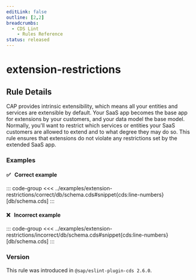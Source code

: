 ```yaml
---
editLink: false
outline: [2,2]
breadcrumbs:
  - CDS Lint
    - Rules Reference
status: released
---
```


<script setup>
  import PlaygroundBadge from '../../../.vitepress/theme/components/PlaygroundBadge.vue'
</script>

# extension-restrictions

## Rule Details

CAP provides intrinsic extensibility, which means all your entities and services are extensible by default.
Your SaaS app becomes the base app for extensions by your customers, and your data model the base model. Normally, 
you'll want to restrict which services or entities your SaaS customers are allowed to extend and to what degree they may do so.
This rule ensures that extensions do not violate any restrictions set by the extended SaaS app.

### Examples

#### ✅ &nbsp; Correct example

::: code-group
<<< ../examples/extension-restrictions/correct/db/schema.cds#snippet{cds:line-numbers} [db/schema.cds]
:::
<PlaygroundBadge
  name="extension-restrictions"
  kind="correct"
  :rules="{'@sap/cds/extension-restrictions': 'warn'}"
  :files="['db/schema.cds', 'node_modules/base-app/.cdsrc.json', 'node_modules/base-app/index.csn']"
  :packages="{'dependencies': { '@sap/cds-mtxs': '^1' }, 'cds': { 'extends': 'base-app' } }"
/>

#### ❌ &nbsp; Incorrect example
<!-- TODO: Remove nolink=true as soon as rule works in Playground (i.e. Playground support node_modules additions without install) -->
::: code-group
<<< ../examples/extension-restrictions/incorrect/db/schema.cds#snippet{cds:line-numbers} [db/schema.cds]
:::
<PlaygroundBadge
  nolink="true"
  name="extension-restrictions"
  kind="incorrect"
  :rules="{'@sap/cds/extension-restrictions': 'warn'}"
  :files="['db/schema.cds', 'node_modules/base-app/.cdsrc.json', 'node_modules/base-app/index.csn']"
  :packages="{'dependencies': { '@sap/cds-mtxs': '^1' }, 'cds': { 'extends': 'base-app' } }"
/>

### Version
This rule was introduced in `@sap/eslint-plugin-cds 2.6.0`.

<!--
### Resources
[Rule source](https://github.tools.sap/cap/eslint-plugin-cds/tree/main/lib/rules/extension-restrictions.js)
-->
